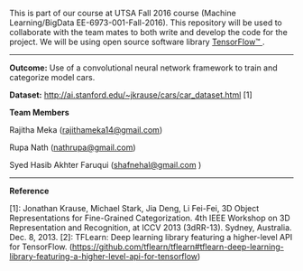 This is part of our course at UTSA Fall 2016 course (Machine Learning/BigData EE-6973-001-Fall-2016). This repository will be used to collaborate with the team mates to both write and develop the code for the project. We will be using open source software library [TensorFlow™ ](https://www.tensorflow.org/).

***

**Outcome:** Use of a convolutional neural network framework to train and categorize model cars.

**Dataset:** http://ai.stanford.edu/~jkrause/cars/car_dataset.html [1]




 
**Team Members**

Rajitha Meka (rajithameka14@gmail.com)

Rupa Nath (nathrupa@gmail.com)

Syed Hasib Akhter Faruqui (shafnehal@gmail.com )


***


**Reference**

[1]: Jonathan Krause, Michael Stark, Jia Deng, Li Fei-Fei, 3D Object Representations for Fine-Grained Categorization. 4th IEEE Workshop on 3D Representation and Recognition, at ICCV 2013 (3dRR-13). Sydney, Australia. Dec. 8, 2013. 
[2]: TFLearn: Deep learning library featuring a higher-level API for TensorFlow. (https://github.com/tflearn/tflearn#tflearn-deep-learning-library-featuring-a-higher-level-api-for-tensorflow)

